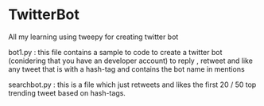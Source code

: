 # TwitterBot
All my learning using tweepy for creating twitter bot

bot1.py : this file contains a sample to code to create a twitter bot (conidering that you have an developer account) to reply , retweet and like any tweet that is
with a hash-tag and contains the bot name in mentions

searchbot.py : this is a file which just retweets and likes the first 20 / 50 top trending tweet based on hash-tags.
